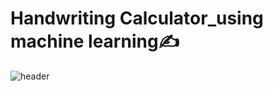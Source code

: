 # Handwriting Calculator_using machine learning✍️


![header](https://capsule-render.vercel.app/api?type=wave&color=gradient&#AFEEEE&height=300&section=header&text=Handwriting%20calculator&desc=using%20machine%20learning&fontSize=40&demo=wave)
